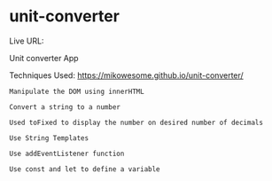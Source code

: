 # unit-converter

Live URL: 

Unit converter App


Techniques Used: https://mikowesome.github.io/unit-converter/

    Manipulate the DOM using innerHTML

    Convert a string to a number

    Used toFixed to display the number on desired number of decimals

    Use String Templates

    Use addEventListener function

    Use const and let to define a variable
